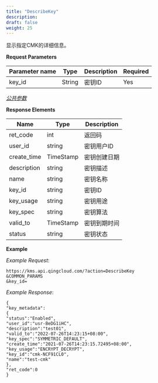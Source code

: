 ```yaml
---
title: "DescribeKey"
description: 
draft: false
weight: 25
---
```


显示指定CMK的详细信息。

**Request Parameters**

| Parameter name | Type | Description | Required |
| --- | --- | --- | --- |
| key_id         | String | 密钥ID      | Yes      |

[_公共参数_](../../parameters/)

**Response Elements**

| Name | Type | Description |
| --- | --- | --- |
| ret_code | int  | 返回码      |
| user_id     | string    | 密钥用户ID   |
| create_time | TimeStamp | 密钥创建日期 |
| description | string    | 密钥描述     |
| name | string | 密钥名称 |
| key_id | string | 密钥ID |
| key_usage | string | 密钥用途 |
| key_spec | string | 密钥算法 |
| valid_to | TimeStamp | 密钥到期时间 |
| status | string | 密钥状态 |

**Example**

_Example Request_:

```
https://kms.api.qingcloud.com/?action=DescribeKey
&COMMON_PARAMS
&key_id=
```

_Example Response_:

```
{
"key_metadata":
{
"status":"Enabled",
"user_id":"usr-BeDG1iHC",
"description":"test01",
"valid_to":"2022-07-26T14:23:15+08:00",
"key_spec":"SYMMETRIC_DEFAULT",
"create_time":"2021-07-26T14:23:15.72495+08:00",
"key_usage":"ENCRYPT_DECRYPT",
"key_id":"cmk-NCF91CL0",
"name":"test-cmk"
},
"ret_code":0
}
```
